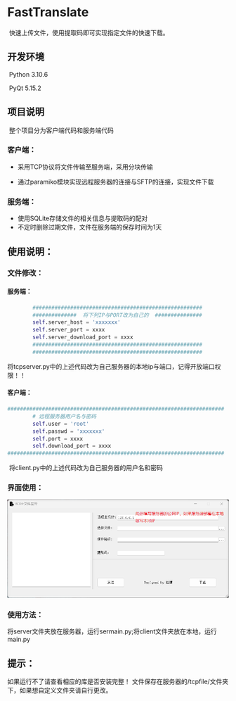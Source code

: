 # FastTranslate
​	快速上传文件，使用提取码即可实现指定文件的快速下载。

## 开发环境

​	Python 3.10.6

​	PyQt 5.15.2

## 项目说明

​	整个项目分为客户端代码和服务端代码

### 	客户端：

- 采用TCP协议将文件传输至服务端，采用分块传输

- 通过paramiko模块实现远程服务器的连接与SFTP的连接，实现文件下载

### 	服务端：

- 使用SQLite存储文件的相关信息与提取码的配对
- 不定时删除过期文件，文件在服务端的保存时间为1天

## 使用说明：

### 	文件修改：

#### 		服务端：

```python
        ######################################################
        ##############  将下列IP与PORT改为自己的  ###############
        self.server_host = 'xxxxxxx'
        self.server_port = xxxx
        self.server_download_port = xxxx
        ######################################################
        ######################################################
```

​			将tcpserver.py中的上述代码改为自己服务器的本地ip与端口，记得开放端口权限！！

#### 		客户端：

```python
#####################################################################
        # 远程服务器用户名与密码
        self.user = 'root'
        self.passwd = 'xxxxxxx'
        self.port = xxxx
        self.download_port = xxxx
#####################################################################
```

​			将client.py中的上述代码改为自己服务器的用户名和密码

### 	界面使用：

![11](/11.png)

###     使用方法：
将server文件夹放在服务器，运行sermain.py;将client文件夹放在本地，运行main.py
## 提示：

如果运行不了请查看相应的库是否安装完整！
文件保存在服务器的/tcpfile/文件夹下，如果想自定义文件夹请自行更改。
